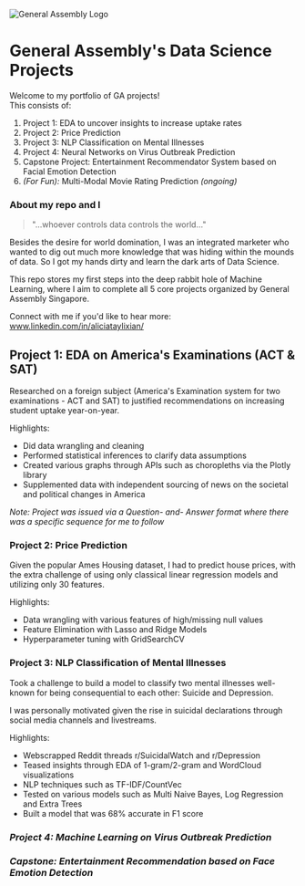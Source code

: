 ![General Assembly Logo](https://imgur.com/a/eA9KEIX.png)

# General Assembly's Data Science Projects


Welcome to my portfolio of GA projects! <br>
This consists of:
1. Project 1: EDA to uncover insights to increase uptake rates
2. Project 2: Price Prediction
3. Project 3: NLP Classification on Mental Illnesses 
4. Project 4: Neural Networks on Virus Outbreak Prediction 
5. Capstone Project: Entertainment Recommendator System based on Facial Emotion Detection 
6. _(For Fun):_ Multi-Modal Movie Rating Prediction _(ongoing)_
 

### About my repo and I 

>"...whoever controls data controls the world..."

Besides the desire for world domination, I was an integrated marketer who wanted to dig out much more knowledge that was hiding within the mounds of data. So I got my hands dirty and learn the dark arts of Data Science.

This repo stores my first steps into the deep rabbit hole of Machine Learning, where I aim to complete all 5 core projects organized by General Assembly Singapore.

Connect with me if you'd like to hear more: www.linkedin.com/in/aliciataylixian/

## Project 1:  EDA on America's Examinations (ACT & SAT)

Researched on a foreign subject (America's Examination system for two examinations - ACT and SAT) to justified recommendations on increasing student uptake year-on-year.

Highlights:
* Did data wrangling and cleaning
* Performed statistical inferences to clarify data assumptions 
* Created various graphs through APIs such as choropleths via the Plotly library
* Supplemented data with independent sourcing of news on the societal and political changes in America

_Note: Project was issued via a Question- and- Answer format where there was a specific sequence for me to follow_
 
### Project 2: Price Prediction

Given the popular Ames Housing dataset, I had to predict house prices, with the extra challenge of using only classical linear regression models and utilizing only 30 features.

Highlights:
* Data wrangling with various features of high/missing null values
* Feature Elimination with Lasso and Ridge Models
* Hyperparameter tuning with GridSearchCV


### Project 3: NLP Classification of Mental Illnesses

Took a challenge to build a model to classify two mental illnesses well-known for being consequential to each other: Suicide and Depression.

I was personally motivated given the rise in suicidal declarations through social media channels and livestreams. 

Highlights:
* Webscrapped Reddit threads r/SuicidalWatch and r/Depression
* Teased insights through EDA of 1-gram/2-gram and WordCloud visualizations
* NLP techniques such as TF-IDF/CountVec
* Tested on various models such as Multi Naive Bayes, Log Regression and Extra Trees
* Built a model that was 68% accurate in F1 score

### _Project 4: Machine Learning on Virus Outbreak Prediction_

### _Capstone: Entertainment Recommendation based on Face Emotion Detection_

